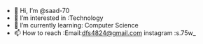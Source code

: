 - 👋 Hi, I’m @saad-70
- 👀 I’m interested in :Technology
- 🌱 I’m currently learning: Computer Science
- 📫 How to reach :Email:dfs4824@gmail.com
  instagram :s.75w_

<!---
saad-70/saad-70 is a ✨ special ✨ repository because its `README.md` (this file) appears on your GitHub profile.
You can click the Preview link to take a look at your changes.
--->

